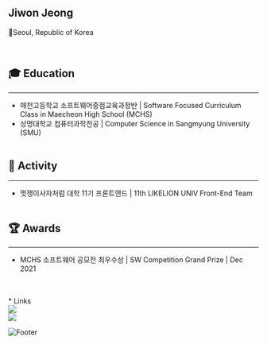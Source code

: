 <h2> Jiwon Jeong </h2> <p>📍Seoul, Republic of Korea</p>
<br>

## 🎓 Education
---
* 매천고등학교 소프트웨어중점교육과정반 | Software Focused Curriculum Class in Maecheon High School (MCHS)
* 상명대학교 컴퓨터과학전공 | Computer Science in Sangmyung University (SMU)
<br><br>

## 🎒 Activity
---
* 멋쟁이사자처럼 대학 11기 프론트엔드 | 11th LIKELION UNIV Front-End Team
<br><br>

## 🏆 Awards
---
* MCHS 소프트웨어 공모전 최우수상 | SW Competition Grand Prize | Dec 2021
<br><br>

<br>
* Links
<br>
<a href='https://www.jiwon.site'>
<img src="https://img.shields.io/badge/Jiwon_WebSite-000?style=flat-square"/>
</a>
<br>
<a href='https://velog.io/@wondev'>
<img src="https://img.shields.io/badge/Velog / Jiwonsudo-000?style=flat-square&logo=velog"/>
</a>

![Footer](https://capsule-render.vercel.app/api?type=waving&color=215EB6&height=200&section=footer)


<!-- <img src="https://img.shields.io/badge/이름-색상코드?style=flat-square&logo=로고명"/> -->
<!-- <img src="https://img.shields.io/badge/이름-색상코드?style=flat-square&logo=로고명&logoColor=로고색"/> -->